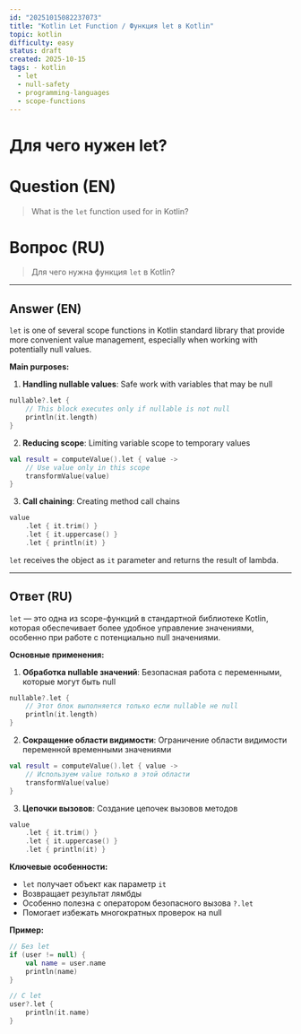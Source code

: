 ```yaml
---
id: "20251015082237073"
title: "Kotlin Let Function / Функция let в Kotlin"
topic: kotlin
difficulty: easy
status: draft
created: 2025-10-15
tags: - kotlin
  - let
  - null-safety
  - programming-languages
  - scope-functions
---
```

# Для чего нужен let?

# Question (EN)
> What is the `let` function used for in Kotlin?

# Вопрос (RU)
> Для чего нужна функция `let` в Kotlin?

---

## Answer (EN)

`let` is one of several scope functions in Kotlin standard library that provide more convenient value management, especially when working with potentially null values.

**Main purposes:**

1. **Handling nullable values**: Safe work with variables that may be null
```kotlin
nullable?.let {
    // This block executes only if nullable is not null
    println(it.length)
}
```

2. **Reducing scope**: Limiting variable scope to temporary values
```kotlin
val result = computeValue().let { value ->
    // Use value only in this scope
    transformValue(value)
}
```

3. **Call chaining**: Creating method call chains
```kotlin
value
    .let { it.trim() }
    .let { it.uppercase() }
    .let { println(it) }
```

`let` receives the object as `it` parameter and returns the result of lambda.

---

## Ответ (RU)

`let` — это одна из scope-функций в стандартной библиотеке Kotlin, которая обеспечивает более удобное управление значениями, особенно при работе с потенциально null значениями.

**Основные применения:**

1. **Обработка nullable значений**: Безопасная работа с переменными, которые могут быть null
```kotlin
nullable?.let {
    // Этот блок выполняется только если nullable не null
    println(it.length)
}
```

2. **Сокращение области видимости**: Ограничение области видимости переменной временными значениями
```kotlin
val result = computeValue().let { value ->
    // Используем value только в этой области
    transformValue(value)
}
```

3. **Цепочки вызовов**: Создание цепочек вызовов методов
```kotlin
value
    .let { it.trim() }
    .let { it.uppercase() }
    .let { println(it) }
```

**Ключевые особенности:**
- `let` получает объект как параметр `it`
- Возвращает результат лямбды
- Особенно полезна с оператором безопасного вызова `?.let`
- Помогает избежать многократных проверок на null

**Пример:**
```kotlin
// Без let
if (user != null) {
    val name = user.name
    println(name)
}

// С let
user?.let {
    println(it.name)
}
```
